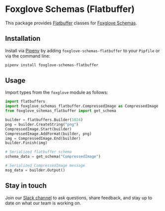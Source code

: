# Foxglove Schemas (Flatbuffer)

This package provides [Flatbuffer](https://google.github.io/flatbuffers/) classes for [Foxglove Schemas](https://foxglove.dev/docs/studio/messages/introduction).

## Installation

Install via [Pipenv](https://pipenv.pypa.io/en/latest/) by adding `foxglove-schemas-flatbuffer` to your `Pipfile` or via the command line:

```bash
pipenv install foxglove-schemas-flatbuffer
```

## Usage

Import types from the `foxglove` module as follows:

```py
import flatbuffers
import foxglove_schemas_flatbuffer.CompressedImage as CompressedImage
from foxglove_schemas_flatbuffer import get_schema

builder = flatbuffers.Builder(1024)
png = builder.CreateString("png")
CompressedImage.Start(builder)
CompressedImage.AddFormat(builder, png)
img = CompressedImage.End(builder)
builder.Finish(img)

# Serialized flatbuffer schema
schema_data = get_schema("CompressedImage")

# Serialized CompressedImage message
msg_data = builder.Output()
```

## Stay in touch

Join our [Slack channel](https://foxglove.dev/join-slack) to ask questions, share feedback, and stay up to date on what our team is working on.
